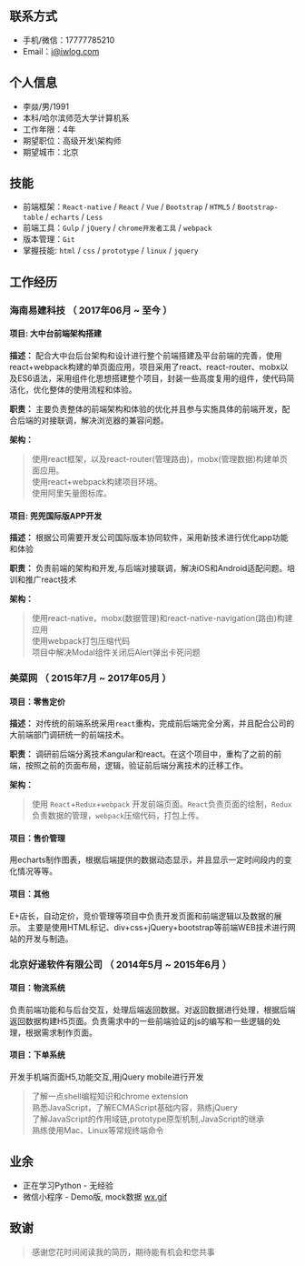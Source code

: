 ## 联系方式

- 手机/微信：17777785210
- Email：i@iwlog.com

## 个人信息

 - 李燚/男/1991
 - 本科/哈尔滨师范大学计算机系
 - 工作年限：4年
 - 期望职位：高级开发\架构师
 - 期望城市：北京

## 技能

- 前端框架：`React-native` / `React` / `Vue` / `Bootstrap` / `HTML5` / `Bootstrap-table` / `echarts` / `Less`
- 前端工具：`Gulp` / `jQuery` / `chrome开发者工具` / `webpack`
- 版本管理：`Git`
- 掌握技能: `html` / `css` / `prototype` / `linux` / `jquery`

## 工作经历

### 海南易建科技 （ 2017年06月 ~ 至今 ）

#### 项目: 大中台前端架构搭建

**描述：** 配合大中台后台架构和设计进行整个前端搭建及平台前端的完善，使用react+webpack构建的单页面应用，项目采用了react、react-router、mobx以及ES6语法，采用组件化思想搭建整个项目，封装一些高度复用的组件，使代码简洁化，优化整体的使用流程和体验。

**职责：** 主要负责整体的前端架构和体验的优化并且参与实施具体的前端开发，配合后端的对接联调，解决浏览器的兼容问题。

**架构：**

> 使用react框架，以及react-router(管理路由)，mobx(管理数据)构建单页面应用。  
使用react+webpack构建项目环境。  
使用阿里矢量图标库。

#### 项目: 兜兜国际版APP开发

**描述：** 根据公司需要开发公司国际版本协同软件，采用新技术进行优化app功能和体验

**职责：** 负责前端的架构和开发,与后端对接联调，解决iOS和Android适配问题。培训和推广react技术

**架构：**

> 使用react-native，mobx(数据管理)和react-native-navigation(路由)构建应用  
使用webpack打包压缩代码  
项目中解决Modal组件关闭后Alert弹出卡死问题


### 美菜网 （ 2015年7月 ~ 2017年05月 ）

#### 项目：零售定价

**描述：** 对传统的前端系统采用`react`重构，完成前后端完全分离，并且配合公司的大前端部门调研统一的前端技术。

**职责：** 调研前后端分离技术angular和react。在这个项目中，重构了之前的前端，按照之前的页面布局，逻辑，验证前后端分离技术的迁移工作。

**架构：** 

> 使用 `React`+`Redux`+`webpack` 开发前端页面。`React`负责页面的绘制，`Redux`负责数据的管理，`webpack`压缩代码，打包上传。

#### 项目：售价管理

用echarts制作图表，根据后端提供的数据动态显示，并且显示一定时间段内的变化情况等等。

#### 项目：其他
E+店长，自动定价，竞价管理等项目中负责开发页面和前端逻辑以及数据的展示。
主要是使用HTML标记、div+css+jQuery+bootstrap等前端WEB技术进行网站的开发与制造。

### 北京好递软件有限公司 （ 2014年5月 ~ 2015年6月 ）

#### 项目：物流系统

负责前端功能和与后台交互，处理后端返回数据。对返回数据进行处理，根据后端返回数据构建H5页面。负责需求中的一些前端验证的js的编写和一些逻辑的处理，根据需求制作页面。

#### 项目：下单系统

开发手机端页面H5,功能交互,用jQuery mobile进行开发

> 了解一点shell编程知识和chrome extension  
熟悉JavaScript，了解ECMAScript基础内容，熟练jQuery  
了解JavaScript的作用域链,prototype原型机制,JavaScript的继承  
熟练使用Mac、Linux等常规终端命令

## 业余

- 正在学习Python - 无经验
- 微信小程序 - Demo版, mock数据 [wx.gif](https://github.com/iwlog/cv/blob/master/wx.gif)

## 致谢

> 感谢您花时间阅读我的简历，期待能有机会和您共事
